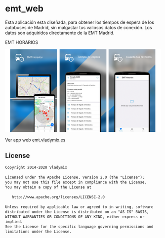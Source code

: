 # emt_web

Esta aplicación esta diseñada, para obtener los tiempos de espera de los autobuses de Madrid, sin malgastar tus valiosos datos de conexión.
Los datos son adquiridos directamente de la EMT Madrid.

EMT HORARIOS

![icon](https://github.com/vladymix/emt_web/blob/master/emt_web.png)


Ver app web [emt.vladymix.es](http://emt.vladymix.es)


## License

```
Copyright 2014-2020 Vladymix

Licensed under the Apache License, Version 2.0 (the "License");
you may not use this file except in compliance with the License.
You may obtain a copy of the License at

   http://www.apache.org/licenses/LICENSE-2.0

Unless required by applicable law or agreed to in writing, software
distributed under the License is distributed on an "AS IS" BASIS,
WITHOUT WARRANTIES OR CONDITIONS OF ANY KIND, either express or implied.
See the License for the specific language governing permissions and
limitations under the License.
```